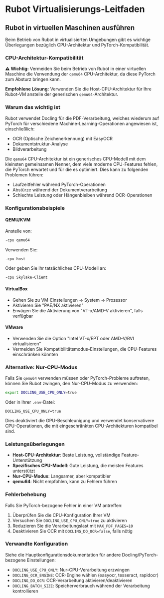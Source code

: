 # Rubot Virtualisierungs-Leitfaden

## Rubot in virtuellen Maschinen ausführen

Beim Betrieb von Rubot in virtualisierten Umgebungen gibt es wichtige Überlegungen bezüglich CPU-Architektur und PyTorch-Kompatibilität.

### CPU-Architektur-Kompatibilität

**⚠️ Wichtig:** Vermeiden Sie beim Betrieb von Rubot in einer virtuellen Maschine die Verwendung der `qemu64` CPU-Architektur, da diese PyTorch zum Absturz bringen kann.

**Empfohlene Lösung:** Verwenden Sie die Host-CPU-Architektur für Ihre Rubot-VM anstelle der generischen `qemu64`-Architektur.

### Warum das wichtig ist

Rubot verwendet Docling für die PDF-Verarbeitung, welches wiederum auf PyTorch für verschiedene Machine-Learning-Operationen angewiesen ist, einschließlich:
- OCR (Optische Zeichenerkennung) mit EasyOCR
- Dokumentstruktur-Analyse
- Bildverarbeitung

Die `qemu64` CPU-Architektur ist ein generisches CPU-Modell mit dem kleinsten gemeinsamen Nenner, dem viele moderne CPU-Features fehlen, die PyTorch erwartet und für die es optimiert. Dies kann zu folgenden Problemen führen:
- Laufzeitfehler während PyTorch-Operationen
- Abstürze während der Dokumentverarbeitung
- Schlechte Leistung oder Hängenbleiben während OCR-Operationen

### Konfigurationsbeispiele

#### QEMU/KVM
Anstelle von:
```bash
-cpu qemu64
```

Verwenden Sie:
```bash
-cpu host
```

Oder geben Sie Ihr tatsächliches CPU-Modell an:
```bash
-cpu Skylake-Client
```

#### VirtualBox
- Gehen Sie zu VM-Einstellungen → System → Prozessor
- Aktivieren Sie "PAE/NX aktivieren"
- Erwägen Sie die Aktivierung von "VT-x/AMD-V aktivieren", falls verfügbar

#### VMware
- Verwenden Sie die Option "Intel VT-x/EPT oder AMD-V/RVI virtualisieren"
- Vermeiden Sie Kompatibilitätsmodus-Einstellungen, die CPU-Features einschränken könnten

### Alternative: Nur-CPU-Modus

Falls Sie `qemu64` verwenden müssen oder PyTorch-Probleme auftreten, können Sie Rubot zwingen, den Nur-CPU-Modus zu verwenden:

```bash
export DOCLING_USE_CPU_ONLY=true
```

Oder in Ihrer `.env`-Datei:
```
DOCLING_USE_CPU_ONLY=true
```

Dies deaktiviert die GPU-Beschleunigung und verwendet konservativere CPU-Operationen, die mit eingeschränkten CPU-Architekturen kompatibel sind.

### Leistungsüberlegungen

- **Host-CPU-Architektur**: Beste Leistung, vollständige Feature-Unterstützung
- **Spezifisches CPU-Modell**: Gute Leistung, die meisten Features unterstützt
- **Nur-CPU-Modus**: Langsamer, aber kompatibler
- **qemu64**: Nicht empfohlen, kann zu Fehlern führen

### Fehlerbehebung

Falls Sie PyTorch-bezogene Fehler in einer VM antreffen:

1. Überprüfen Sie die CPU-Konfiguration Ihrer VM
2. Versuchen Sie `DOCLING_USE_CPU_ONLY=true` zu aktivieren
3. Reduzieren Sie die Verarbeitungslast mit `MAX_PDF_PAGES=10`
4. Deaktivieren Sie OCR mit `DOCLING_DO_OCR=false`, falls nötig

### Verwandte Konfiguration

Siehe die Hauptkonfigurationsdokumentation für andere Docling/PyTorch-bezogene Einstellungen:
- `DOCLING_USE_CPU_ONLY`: Nur-CPU-Verarbeitung erzwingen
- `DOCLING_OCR_ENGINE`: OCR-Engine wählen (easyocr, tesseract, rapidocr)
- `DOCLING_DO_OCR`: OCR-Verarbeitung aktivieren/deaktivieren
- `DOCLING_BATCH_SIZE`: Speicherverbrauch während der Verarbeitung kontrollieren